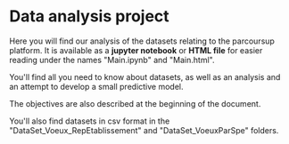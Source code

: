 # Data analysis project

Here you will find our analysis of the datasets relating to the parcoursup platform. It is available as a **jupyter notebook** or **HTML file** for easier reading under the names "Main.ipynb" and "Main.html". 

You'll find all you need to know about datasets, as well as an analysis and an attempt to develop a small predictive model.

The objectives are also described at the beginning of the document.

You'll also find datasets in csv format in the "DataSet_Voeux_RepEtablissement" and "DataSet_VoeuxParSpe" folders.
